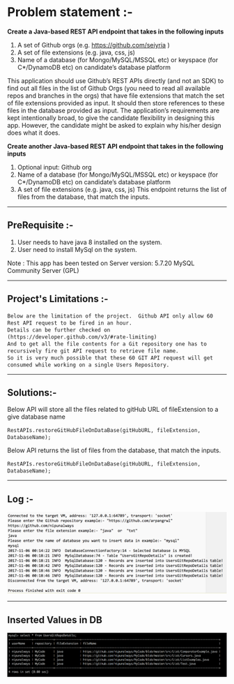 Problem statement :-
===

**Create a Java-based REST API endpoint that takes in the following inputs**

1. A set of Github orgs (e.g. https://github.com/seiyria )
2. A set of file extensions (e.g. java, css, js)
3. Name of a database (for Mongo/MySQL/MSSQL etc) or keyspace (for C*/DynamoDB etc) on
candidate’s database platform

This application should use Github’s REST APIs directly (and not​ an SDK) to find out all files in the list of
Github Orgs (you need to read all available repos and branches in the orgs) that have file extensions that
match the set of file extensions provided as input. It should then store references to these files in the
database provided as input.
The application’s requirements are kept intentionally broad, to give the candidate flexibility in designing
this app. However, the candidate might be asked to explain why​ his/her design does what it does.

**Create another Java-based REST API endpoint that takes in the following inputs**
1. Optional input: Github org
2. Name of a database (for Mongo/MySQL/MSSQL etc) or keyspace (for C*/DynamoDB etc) on
candidate’s database platform
3. A set of file extensions (e.g. java, css, js)
This endpoint returns the list of files from the database, that match the inputs.

---

PreRequisite :-
---

1. User needs to have java 8 installed on the system.
2. User need to install MySql on the system.

Note : This app has been tested on Server version: 5.7.20 MySQL Community Server (GPL)

---

Project's Limitations :-
---
```
Below are the limitation of the project.  Github API only allow 60 Rest API request to be fired in an hour.
Details can be further checked on (https://developer.github.com/v3/#rate-limiting)
And to get all the file contents for a Git repository one has to recursively fire git API request to retrieve file name.
So it is very much possible that these 60 GIT API request will get consumed while working on a single Users Repository.
```

---

Solutions:-
---
Below API will store all the files related to gitHub URL of fileExtension to a give database name
```
RestAPIs.restoreGitHubFileOnDataBase(gitHubURL, fileExtension, DatabaseName);
```


Below API returns the list of files from the database, that match the inputs.
```
RestAPIs.restoreGitHubFileOnDataBase(gitHubURL, fileExtension, DatabaseName);
```

---

Log :-
---
![](image/Log_screenshot.png)


---

Inserted Values in DB
---

![](image/DB_data_screenshot.png)